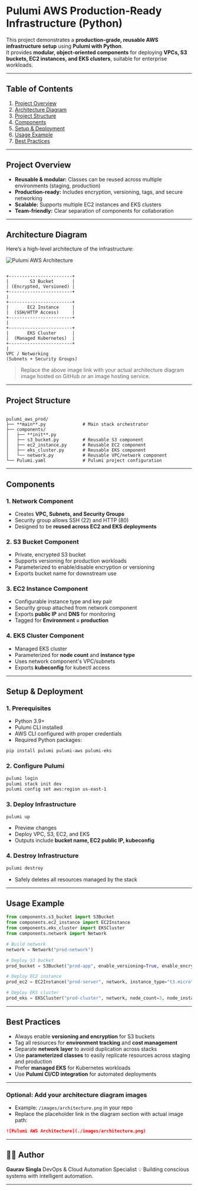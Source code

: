 
# Pulumi AWS Production-Ready Infrastructure (Python)

This project demonstrates a **production-grade, reusable AWS infrastructure setup** using **Pulumi with Python**.  
It provides **modular, object-oriented components** for deploying **VPCs, S3 buckets, EC2 instances, and EKS clusters**, suitable for enterprise workloads.

---

## Table of Contents
1. [Project Overview](#project-overview)  
2. [Architecture Diagram](#architecture-diagram)  
3. [Project Structure](#project-structure)  
4. [Components](#components)  
5. [Setup & Deployment](#setup--deployment)  
6. [Usage Example](#usage-example)  
7. [Best Practices](#best-practices)  

---

## Project Overview
- **Reusable & modular:** Classes can be reused across multiple environments (staging, production)  
- **Production-ready:** Includes encryption, versioning, tags, and secure networking  
- **Scalable:** Supports multiple EC2 instances and EKS clusters  
- **Team-friendly:** Clear separation of components for collaboration  

---

## Architecture Diagram

Here’s a high-level architecture of the infrastructure:

![Pulumi AWS Architecture](https://example.com/architecture-diagram.png)

```

+------------------------+
|        S3 Bucket       |
| (Encrypted, Versioned) |
+------------------------+
|
+------------------------+
|       EC2 Instance     |
|  (SSH/HTTP Access)     |
+------------------------+
|
+------------------------+
|       EKS Cluster      |
|  (Managed Kubernetes)  |
+------------------------+
|
VPC / Networking
(Subnets + Security Groups)

```

> Replace the above image link with your actual architecture diagram image hosted on GitHub or an image hosting service.

---

## Project Structure
```

pulumi_aws_prod/
├── **main**.py              # Main stack orchestrator
├── components/
│   ├── **init**.py
│   ├── s3_bucket.py         # Reusable S3 component
│   ├── ec2_instance.py      # Reusable EC2 component
│   ├── eks_cluster.py       # Reusable EKS component
│   └── network.py           # Reusable VPC/network component
└── Pulumi.yaml              # Pulumi project configuration

````

---

## Components

### 1. Network Component
- Creates **VPC, Subnets, and Security Groups**  
- Security group allows SSH (22) and HTTP (80)  
- Designed to be **reused across EC2 and EKS deployments**

### 2. S3 Bucket Component
- Private, encrypted S3 bucket  
- Supports versioning for production workloads  
- Parameterized to enable/disable encryption or versioning  
- Exports bucket name for downstream use

### 3. EC2 Instance Component
- Configurable instance type and key pair  
- Security group attached from network component  
- Exports **public IP** and **DNS** for monitoring  
- Tagged for **Environment = production**

### 4. EKS Cluster Component
- Managed EKS cluster  
- Parameterized for **node count** and **instance type**  
- Uses network component's VPC/subnets  
- Exports **kubeconfig** for kubectl access  

---

## Setup & Deployment

### 1. Prerequisites
- Python 3.9+  
- Pulumi CLI installed  
- AWS CLI configured with proper credentials  
- Required Python packages:
```bash
pip install pulumi pulumi-aws pulumi-eks
````

### 2. Configure Pulumi

```bash
pulumi login
pulumi stack init dev
pulumi config set aws:region us-east-1
```

### 3. Deploy Infrastructure

```bash
pulumi up
```

* Preview changes
* Deploy VPC, S3, EC2, and EKS
* Outputs include **bucket name, EC2 public IP, kubeconfig**

### 4. Destroy Infrastructure

```bash
pulumi destroy
```

* Safely deletes all resources managed by the stack

---

## Usage Example

```python
from components.s3_bucket import S3Bucket
from components.ec2_instance import EC2Instance
from components.eks_cluster import EKSCluster
from components.network import Network

# Build network
network = Network("prod-network")

# Deploy S3 bucket
prod_bucket = S3Bucket("prod-app", enable_versioning=True, enable_encryption=True)

# Deploy EC2 instance
prod_ec2 = EC2Instance("prod-server", network, instance_type="t3.micro", key_name="my-key")

# Deploy EKS cluster
prod_eks = EKSCluster("prod-cluster", network, node_count=3, node_instance_type="t3.medium")
```

---

## Best Practices

* Always enable **versioning and encryption** for S3 buckets
* Tag all resources for **environment tracking** and **cost management**
* Separate **network layer** to avoid duplication across stacks
* Use **parameterized classes** to easily replicate resources across staging and production
* Prefer **managed EKS** for Kubernetes workloads
* Use **Pulumi CI/CD integration** for automated deployments

---

### Optional: Add your architecture diagram images

* Example: `/images/architecture.png` in your repo
* Replace the placeholder link in the diagram section with actual image path:

```markdown
![Pulumi AWS Architecture](./images/architecture.png)
```

---

## 🧑‍💻 Author

**Gaurav Singla**
DevOps & Cloud Automation Specialist
💡 Building conscious systems with intelligent automation.

---

